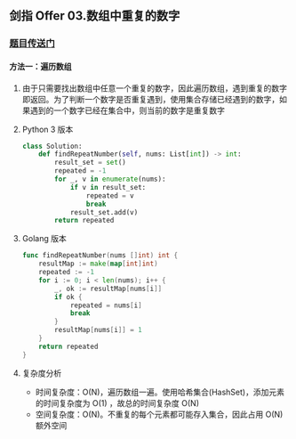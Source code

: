## 剑指 Offer 03.数组中重复的数字

### [题目传送门](https://leetcode.cn/problems/shu-zu-zhong-zhong-fu-de-shu-zi-lcof/)

#### 方法一：遍历数组
1. 由于只需要找出数组中任意一个重复的数字，因此遍历数组，遇到重复的数字即返回。为了判断一个数字是否重复遇到，使用集合存储已经遇到的数字，如果遇到的一个数字已经在集合中，则当前的数字是重复数字
2. Python 3 版本
    ```python
    class Solution:
        def findRepeatNumber(self, nums: List[int]) -> int:
            result_set = set()
            repeated = -1
            for _, v in enumerate(nums):
                if v in result_set:
                    repeated = v
                    break
                result_set.add(v)
            return repeated
    ```
3. Golang 版本
   ```go
   func findRepeatNumber(nums []int) int {
       resultMap := make(map[int]int)
       repeated := -1
       for i := 0; i < len(nums); i++ {
           _, ok := resultMap[nums[i]]
           if ok {
               repeated = nums[i]
               break
           }
           resultMap[nums[i]] = 1
       }
       return repeated
   }
   ```

4. 复杂度分析
   - 时间复杂度：O(N)，遍历数组一遍。使用哈希集合(HashSet)，添加元素的时间复杂度为 O(1) ，故总的时间复杂度 O(N)
   - 空间复杂度：O(N)。不重复的每个元素都可能存入集合，因此占用 O(N) 额外空间
